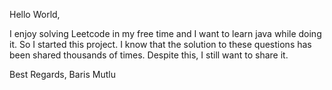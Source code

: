 Hello World,

I enjoy solving Leetcode in my free time and I want to learn java while doing it. So I started this project. I know that the solution to these questions has been shared thousands of times. Despite this, I still want to share it.

Best Regards, 
Baris Mutlu
